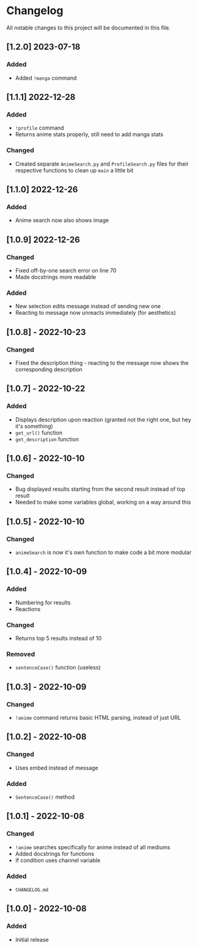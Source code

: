 # Changelog
All notable changes to this project will be documented in this file.

## [1.2.0] 2023-07-18
### Added
- Added `!manga` command  

## [1.1.1] 2022-12-28
### Added
- `!profile` command
- Returns anime stats properly, still need to add manga stats

### Changed
- Created separate `AnimeSearch.py` and `ProfileSearch.py` files for their respective functions to clean up `main` a little bit

## [1.1.0] 2022-12-26
### Added
- Anime search now also shows image

## [1.0.9] 2022-12-26
### Changed
- Fixed off-by-one search error on line 70
- Made docstrings more readable

### Added
- New selection edits message instead of sending new one
- Reacting to message now unreacts immediately (for aesthetics)

## [1.0.8] - 2022-10-23
### Changed
- Fixed the description thing - reacting to the message now shows the corresponding description

## [1.0.7] - 2022-10-22
### Added
- Displays description upon reaction (granted not the right one, but hey it's something)
- `get_url()` function
- `get_description` function

## [1.0.6] - 2022-10-10
### Changed
- Bug displayed results starting from the second result instead of top result
- Needed to make some variables global, working on a way around this

## [1.0.5] - 2022-10-10
### Changed
- `animeSearch` is now it's own function to make code a bit more modular

## [1.0.4] - 2022-10-09
### Added
- Numbering for results
- Reactions

### Changed
- Returns top 5 results instead of 10

### Removed
- `sentenceCase()` function (useless)

## [1.0.3] - 2022-10-09
### Changed
- `!anime` command returns basic HTML parsing, instead of just URL


## [1.0.2] - 2022-10-08
### Changed
- Uses embed instead of message

### Added
- `SentenceCase()` method

## [1.0.1] - 2022-10-08
### Changed
- `!anime` searches specifically for anime instead of all mediums
- Added docstrings for functions
- If condition uses channel variable

### Added
- `CHANGELOG.md`

## [1.0.0] - 2022-10-08
### Added
- Initial release